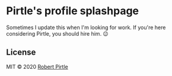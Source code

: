 # Pirtle's profile splashpage

Sometimes I update this when I'm looking for work. If you're here considering Pirtle, you should hire him. :wink:

## License

MIT © 2020 [Robert Pirtle](https://robert.pirtle.xyz)
